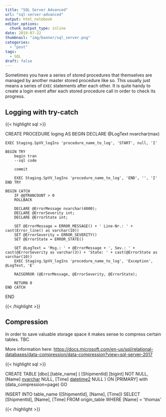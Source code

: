 ```yaml
---
title: "SQL Server Advanced"
url: "sql-server-advanced"
output: html_notebook
editor_options: 
  chunk_output_type: inline
date: 2019-07-22
thumbnail: "img/banner/sql_server.png"
categories:
  - "post"
tags: 
  - SQL
draft: false
---
```


Sometimes you have a series of stored procedures that themselves are managed by another master stored procedure like so. This usually just means a series of `EXEC` statements after each other. It is quite handy to create a login event after each stored procedure call in order to check its progress.

## Logging with try-catch

{{< highlight sql >}}

CREATE PROCEDURE loging
AS
	BEGIN
	DECLARE @LogText nvarchar(max)

	EXEC Staging.SpVV_logIns 'procedure_name_to_log', 'START', null, 'I'

	BEGIN TRY
		begin tran
		--sql code

		commit

		EXEC Staging.SpVV_logIns 'procedure_name_to_log', 'END', '', 'I'
	END TRY

	BEGIN CATCH
		IF @@TRANCOUNT > 0
		ROLLBACK

		DECLARE @ErrorMessage nvarchar(4000);
		DECLARE @ErrorSeverity int;
		DECLARE @ErrorState int;

		SET @ErrorMessage = ERROR_MESSAGE() + ' Line-Nr.: ' + cast(Error_line() as varchar(10))
		SET @ErrorSeverity = ERROR_SEVERITY()
		SET @ErrorState = ERROR_STATE()

		SET @LogText = 'Msg.: ' + @ErrorMessage + ', Sev.: ' + cast(@ErrorSeverity as varchar(3)) + 'State: ' + cast(@ErrorState as varchar(10))
		EXEC Staging.SpVV_logIns 'procedure_name_to_log', 'Exception', @LogText, 'E'

		RAISERROR (@ErrorMessage, @ErrorSeverity, @ErrorState);

		RETURN 0
	END CATCH
END

{{< /highlight >}} 


## Compression

In order to save valuable storage space it makes sense to compress certain tables. TBC

More information here: https://docs.microsoft.com/en-us/sql/relational-databases/data-compression/data-compression?view=sql-server-2017

{{< highlight sql >}}

CREATE TABLE [dbo].[table_name] (
	[ShipmentId] [bigint] NOT NULL,
	[Name] [nvarchar](40) NULL,
	[Time] [datetime2](3) NULL
) ON [PRIMARY] with (data_compression=page)
GO

INSERT 
	INTO table_name ([ShipmentId], [Name], [Time])
SELECT
	[ShipmentId], [Name], [Time]
	FROM origin_table
	WHERE [Name] = 'thomas'

{{< /highlight >}} 
